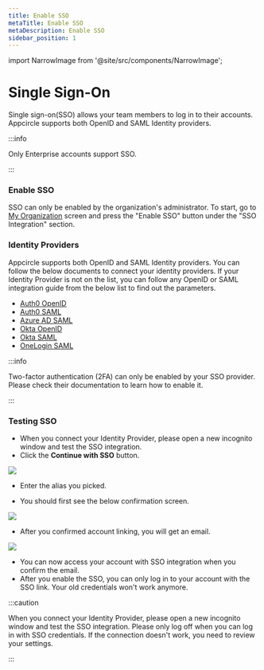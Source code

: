 ```yaml
---
title: Enable SSO
metaTitle: Enable SSO
metaDescription: Enable SSO
sidebar_position: 1
---
```


import NarrowImage from '@site/src/components/NarrowImage';

# Single Sign-On

Single sign-on(SSO) allows your team members to log in to their accounts.
Appcircle supports both OpenID and SAML Identity providers.

:::info

Only Enterprise accounts support SSO.

:::


### Enable SSO

SSO can only be enabled by the organization's administrator. To start, go to [My Organization](../my-organization.md) screen and press the "Enable SSO" button under the "SSO Integration" section.

### Identity Providers

Appcircle supports both OpenID and SAML Identity providers. You can follow the below documents to connect your identity providers. If your Identity Provider is not on the list, you can follow any OpenID or SAML integration guide from the below list to find out the parameters.

- [Auth0 OpenID](./auth-openid.md)
- [Auth0 SAML](./auth-saml.md)
- [Azure AD SAML](./azure-saml.md)
- [Okta OpenID](./okta-openid.md)
- [Okta SAML](./okta-saml.md)
- [OneLogin SAML](./onelogin-saml.md)

:::info

Two-factor authentication (2FA) can only be enabled by your SSO provider. Please check their documentation to learn how to enable it.

:::

### Testing SSO

- When you connect your Identity Provider, please open a new incognito window and test the SSO integration.
- Click the **Continue with SSO** button.

![](<https://cdn.appcircle.io/docs/assets/sso-loginbutton.png>)

- Enter the alias you picked.

<NarrowImage src="https://cdn.appcircle.io/docs/assets/sso-alias.png" />

- You should first see the below confirmation screen.

![](<https://cdn.appcircle.io/docs/assets/sso-linkaccount.png>)


- After you confirmed account linking, you will get an email.

![](<https://cdn.appcircle.io/docs/assets/sso-confirmlink.png>)

- You can now access your account with SSO integration when you confirm the email.
- After you enable the SSO, you can only log in to your account with the SSO link. Your old credentials won't work anymore.

:::caution

When you connect your Identity Provider, please open a new incognito window and test the SSO integration. Please only log off when you can log in with SSO credentials. If the connection doesn't work, you need to review your settings. 

:::
